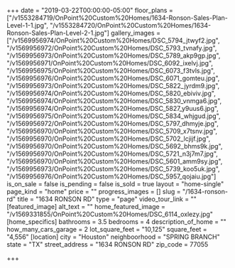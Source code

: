 +++
date = "2019-03-22T00:00:00-05:00"
floor_plans = ["/v1553284719/OnPoint%20Custom%20Homes/1634-Ronson-Sales-Plan-Level-1-1.jpg", "/v1553284720/OnPoint%20Custom%20Homes/1634-Ronson-Sales-Plan-Level-2-1.jpg"]
gallery_images = ["/v1569956974/OnPoint%20Custom%20Homes/DSC_5794_jtwyf2.jpg", "/v1569956972/OnPoint%20Custom%20Homes/DSC_5793_tvnafy.jpg", "/v1569956973/OnPoint%20Custom%20Homes/DSC_5789_akp9gp.jpg", "/v1569956971/OnPoint%20Custom%20Homes/DSC_6092_ixelvj.jpg", "/v1569956975/OnPoint%20Custom%20Homes/DSC_6073_f3tvls.jpg", "/v1569956976/OnPoint%20Custom%20Homes/DSC_6071_gomteu.jpg", "/v1569956973/OnPoint%20Custom%20Homes/DSC_5822_jyrdm9.jpg", "/v1569956974/OnPoint%20Custom%20Homes/DSC_5820_ebiviv.jpg", "/v1569956974/OnPoint%20Custom%20Homes/DSC_5830_vnmga6.jpg", "/v1569956974/OnPoint%20Custom%20Homes/DSC_5827_y9uus6.jpg", "/v1569956975/OnPoint%20Custom%20Homes/DSC_5834_whjgud.jpg", "/v1569956972/OnPoint%20Custom%20Homes/DSC_5797_dhmyje.jpg", "/v1569956970/OnPoint%20Custom%20Homes/DSC_5709_x7tsnv.jpg", "/v1569956970/OnPoint%20Custom%20Homes/DSC_5702_lcjijf.jpg", "/v1569956970/OnPoint%20Custom%20Homes/DSC_5692_bhms9k.jpg", "/v1569956970/OnPoint%20Custom%20Homes/DSC_5721_n3j7m7.jpg", "/v1569956970/OnPoint%20Custom%20Homes/DSC_5601_amm9sy.jpg", "/v1569956973/OnPoint%20Custom%20Homes/DSC_5739_koo5uk.jpg", "/v1569956976/OnPoint%20Custom%20Homes/DSC_5957_qojaiu.jpg"]
is_on_sale = false
is_pending = false
is_sold = true
layout = "home-single"
page_kind = "home"
price = ""
progress_images = []
slug = "/1634-ronson-rd"
title = "1634 RONSON RD"
type = "page"
video_tour_link = ""
[featured_image]
alt_text = ""
home_featured_image = "/v1569331855/OnPoint%20Custom%20Homes/DSC_6114_oxlezy.jpg"
[home_specifics]
bathrooms = 3.5
bedrooms = 4
description_of_home = ""
how_many_cars_garage = 2
lot_square_feet = "10,125"
square_feet = "4,556"
[location]
city = "Houston"
neighboorhood = "SPRING BRANCH"
state = "TX"
street_address = "1634 RONSON RD"
zip_code = 77055

+++
